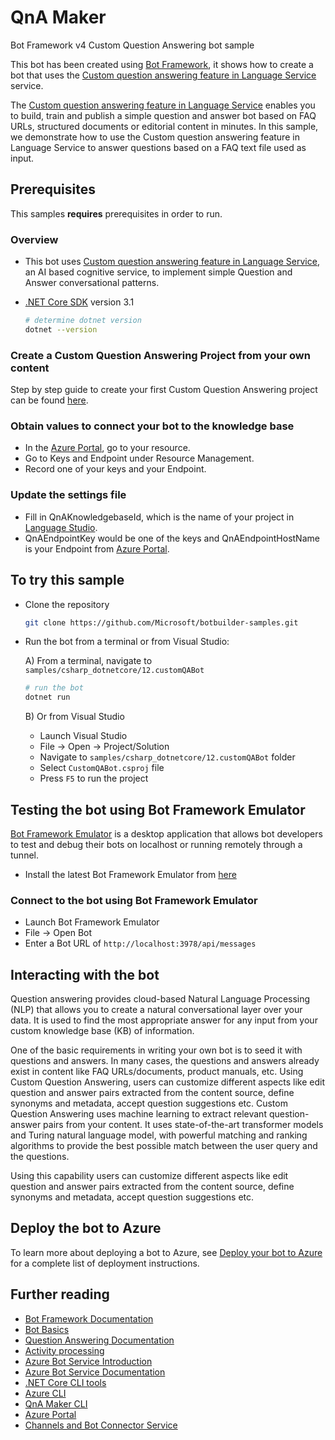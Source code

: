 ﻿# QnA Maker

Bot Framework v4 Custom Question Answering bot sample

This bot has been created using [Bot Framework](https://dev.botframework.com), it shows how to create a bot that uses the [Custom question answering feature in Language Service](https://language.cognitive.azure.com) service.

The [Custom question answering feature in Language Service](https://language.cognitive.azure.com) enables you to build, train and publish a simple question and answer bot based on FAQ URLs, structured documents or editorial content in minutes. In this sample, we demonstrate how to use the Custom question answering feature in Language Service to answer questions based on a FAQ text file used as input.

## Prerequisites

This samples **requires** prerequisites in order to run.

### Overview

- This bot uses [Custom question answering feature in Language Service](https://language.cognitive.azure.com), an AI based cognitive service, to implement simple Question and Answer conversational patterns.

- [.NET Core SDK](https://dotnet.microsoft.com/download) version 3.1

  ```bash
  # determine dotnet version
  dotnet --version
  ```

### Create a Custom Question Answering Project from your own content

Step by step guide to create your first Custom Question Answering project can be found [here](https://docs.microsoft.com/en-us/azure/cognitive-services/language-service/question-answering/quickstart/sdk).

### Obtain values to connect your bot to the knowledge base

- In the [Azure Portal](https://ms.portal.azure.com/), go to your resource.
- Go to Keys and Endpoint under Resource Management.
- Record one of your keys and your Endpoint.

### Update the settings file

- Fill in QnAKnowledgebaseId, which is the name of your project in [Language Studio](https://language.cognitive.azure.com/questionAnswering/projects).
- QnAEndpointKey would be one of the keys and QnAEndpointHostName is your Endpoint from [Azure Portal](https://ms.portal.azure.com/).

## To try this sample

- Clone the repository

    ```bash
    git clone https://github.com/Microsoft/botbuilder-samples.git
    ```

- Run the bot from a terminal or from Visual Studio:

  A) From a terminal, navigate to `samples/csharp_dotnetcore/12.customQABot`

  ```bash
  # run the bot
  dotnet run
  ```

  B) Or from Visual Studio

  - Launch Visual Studio
  - File -> Open -> Project/Solution
  - Navigate to `samples/csharp_dotnetcore/12.customQABot` folder
  - Select `CustomQABot.csproj` file
  - Press `F5` to run the project

## Testing the bot using Bot Framework Emulator

[Bot Framework Emulator](https://github.com/microsoft/botframework-emulator) is a desktop application that allows bot developers to test and debug their bots on localhost or running remotely through a tunnel.

- Install the latest Bot Framework Emulator from [here](https://github.com/Microsoft/BotFramework-Emulator/releases)

### Connect to the bot using Bot Framework Emulator

- Launch Bot Framework Emulator
- File -> Open Bot
- Enter a Bot URL of `http://localhost:3978/api/messages`

## Interacting with the bot

Question answering provides cloud-based Natural Language Processing (NLP) that allows you to create a natural conversational layer over your data. It is used to find the most appropriate answer for any input from your custom knowledge base (KB) of information.

One of the basic requirements in writing your own bot is to seed it with questions and answers. In many cases, the questions and answers already exist in content like FAQ URLs/documents, product manuals, etc.  Using Custom Question Answering, users can customize different aspects like edit question and answer pairs extracted from the content source, define synonyms and metadata, accept question suggestions etc. Custom Question Answering uses machine learning to extract relevant question-answer pairs from your content. It uses state-of-the-art transformer models and Turing natural language model, with powerful matching and ranking algorithms to provide the best possible match between the user query and the questions.

 Using this capability users can customize different aspects like edit question and answer pairs extracted from the content source, define synonyms and metadata, accept question suggestions etc.

## Deploy the bot to Azure

To learn more about deploying a bot to Azure, see [Deploy your bot to Azure](https://aka.ms/azuredeployment) for a complete list of deployment instructions.

## Further reading

- [Bot Framework Documentation](https://docs.botframework.com)
- [Bot Basics](https://docs.microsoft.com/azure/bot-service/bot-builder-basics?view=azure-bot-service-4.0)
- [Question Answering Documentation](https://docs.microsoft.com/en-us/azure/cognitive-services/language-service/question-answering/overview)
- [Activity processing](https://docs.microsoft.com/en-us/azure/bot-service/bot-builder-concept-activity-processing?view=azure-bot-service-4.0)
- [Azure Bot Service Introduction](https://docs.microsoft.com/azure/bot-service/bot-service-overview-introduction?view=azure-bot-service-4.0)
- [Azure Bot Service Documentation](https://docs.microsoft.com/azure/bot-service/?view=azure-bot-service-4.0)
- [.NET Core CLI tools](https://docs.microsoft.com/en-us/dotnet/core/tools/?tabs=netcore2x)
- [Azure CLI](https://docs.microsoft.com/cli/azure/?view=azure-cli-latest)
- [QnA Maker CLI](https://github.com/Microsoft/botbuilder-tools/tree/master/packages/QnAMaker)
- [Azure Portal](https://portal.azure.com)
- [Channels and Bot Connector Service](https://docs.microsoft.com/en-us/azure/bot-service/bot-concepts?view=azure-bot-service-4.0)
